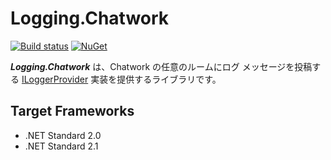 ﻿# Logging.Chatwork
[![Build status](https://ci.appveyor.com/api/projects/status/cb2wao89os87g89r/branch/master?svg=true)](https://ci.appveyor.com/project/inasync/logging-chatwork/branch/master)
[![NuGet](https://img.shields.io/nuget/v/Inasync.Logging.Chatwork.svg)](https://www.nuget.org/packages/Inasync.Logging.Chatwork/)

***Logging.Chatwork*** は、Chatwork の任意のルームにログ メッセージを投稿する [ILoggerProvider](https://docs.microsoft.com/ja-jp/aspnet/core/fundamentals/logging/) 実装を提供するライブラリです。


## Target Frameworks
- .NET Standard 2.0
- .NET Standard 2.1
